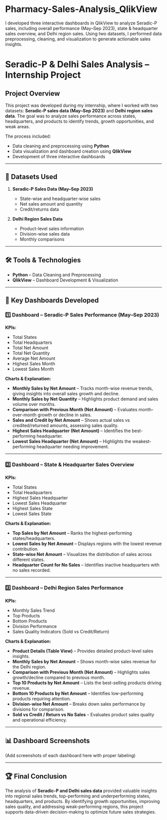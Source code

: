 # Pharmacy-Sales-Analysis_QlikView
I developed three interactive dashboards in QlikView to analyze Seradic-P sales, including overall performance (May–Sep 2023), state &amp; headquarter sales overview, and Delhi region sales. Using two datasets, I performed data preprocessing, cleaning, and visualization to generate actionable sales insights.
# Seradic-P & Delhi Sales Analysis – Internship Project

## Project Overview

This project was developed during my internship, where I worked with two datasets: **Seradic-P sales data (May–Sep 2023)** and **Delhi region sales data**. The goal was to analyze sales performance across states, headquarters, and products to identify trends, growth opportunities, and weak areas.

The process included:

* Data cleaning and preprocessing using **Python**
* Data visualization and dashboard creation using **QlikView**
* Development of three interactive dashboards

---

## 📂 Datasets Used

1. **Seradic-P Sales Data (May–Sep 2023)**

   * State-wise and headquarter-wise sales
   * Net sales amount and quantity
   * Credit/returns data

2. **Delhi Region Sales Data**

   * Product-level sales information
   * Division-wise sales data
   * Monthly comparisons

---

## 🛠️ Tools & Technologies

* **Python** – Data Cleaning and Preprocessing
* **QlikView** – Dashboard Development & Visualization

---

## 📌 Key Dashboards Developed

### 1️⃣ Dashboard – **Seradic-P Sales Performance (May–Sep 2023)**

**KPIs:**

* Total States
* Total Headquarters
* Total Net Amount
* Total Net Quantity
* Average Net Amount
* Highest Sales Month
* Lowest Sales Month

**Charts & Explanation:**

* **Monthly Sales by Net Amount** – Tracks month-wise revenue trends, giving insights into overall sales growth and decline.
* **Monthly Sales by Net Quantity** – Highlights product demand and sales volume over months.
* **Comparison with Previous Month (Net Amount)** – Evaluates month-over-month growth or decline in sales.
* **Sales and Credit by Net Amount** – Shows actual sales vs credited/returned amounts, assessing sales quality.
* **Highest Sales Headquarter (Net Amount)** – Identifies the best-performing headquarter.
* **Lowest Sales Headquarter (Net Amount)** – Highlights the weakest-performing headquarter needing improvement.

---

### 2️⃣ Dashboard – **State & Headquarter Sales Overview**

**KPIs:**

* Total States
* Total Headquarters
* Highest Sales Headquarter
* Lowest Sales Headquarter
* Highest Sales State
* Lowest Sales State

**Charts & Explanation:**

* **Top Sales by Net Amount** – Ranks the highest-performing states/headquarters.
* **Lowest Sales by Net Amount** – Displays regions with the lowest revenue contribution.
* **State-wise Net Amount** – Visualizes the distribution of sales across different states.
* **Headquarter Count for No Sales** – Identifies inactive headquarters with no sales recorded.

---

### 3️⃣ Dashboard – **Delhi Region Sales Performance**

**KPIs:**

* Monthly Sales Trend
* Top Products
* Bottom Products
* Division Performance
* Sales Quality Indicators (Sold vs Credit/Return)

**Charts & Explanation:**

* **Product Details (Table View)** – Provides detailed product-level sales insights.
* **Monthly Sales by Net Amount** – Shows month-wise sales revenue for the Delhi region.
* **Comparison with Previous Month (Net Amount)** – Highlights sales growth/decline compared to previous month.
* **Top 10 Products by Net Amount** – Lists the best-selling products driving revenue.
* **Bottom 10 Products by Net Amount** – Identifies low-performing products requiring attention.
* **Division-wise Net Amount** – Breaks down sales performance by divisions for comparison.
* **Sold vs Credit / Return vs No Sales** – Evaluates product sales quality and operational efficiency.

---

## 📊 Dashboard Screenshots

(Add screenshots of each dashboard here with proper labeling)

---

## 🏆 Final Conclusion

The analysis of **Seradic-P and Delhi sales data** provided valuable insights into regional sales trends, top-performing and underperforming states, headquarters, and products. By identifying growth opportunities, improving sales quality, and addressing weak-performing regions, this project supports data-driven decision-making to optimize future sales strategies.

